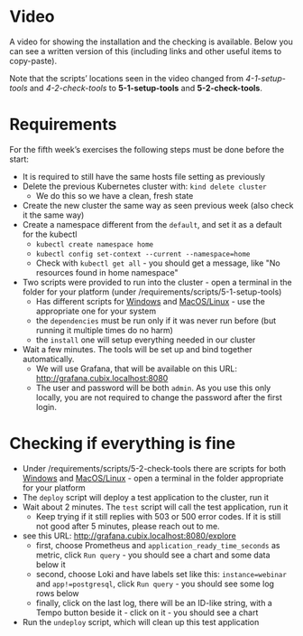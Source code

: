 # Video

A video for showing the installation and the checking is available. Below you can see a written version of this 
(including links and other useful items to copy-paste).

Note that the scripts’ locations seen in the video changed from _4-1-setup-tools_ and _4-2-check-tools_ 
to **5-1-setup-tools** and **5-2-check-tools**.

# Requirements
For the fifth week’s exercises the following steps must be done before the start:
* It is required to still have the same hosts file setting as previously
* Delete the previous Kubernetes cluster with: `kind delete cluster`
  * We do this so we have a clean, fresh state
* Create the new cluster the same way as seen previous week (also check it the same way)
* Create a namespace different from the `default`, and set it as a default for the kubectl
  * `kubectl create namespace home`
  * `kubectl config set-context --current --namespace=home`
  * Check with `kubectl get all` - you should get a message, like "No resources found in home namespace"
* Two scripts were provided to run into the cluster - open a terminal in the folder for your platform (under /requirements/scripts/5-1-setup-tools)
  * Has different scripts for [Windows](/requirements/scripts/5-1-setup-tools/windows) and [MacOS/Linux](/requirements/scripts/5-1-setup-tools/macos-linux) - use the appropriate one for your system
  * the `dependencies` must be run only if it was never run before (but running it multiple times do no harm)
  * the `install` one will setup everything needed in our cluster
* Wait a few minutes. The tools will be set up and bind together automatically.
  * We will use Grafana, that will be available on this URL: http://grafana.cubix.localhost:8080
  * The user and password will be both `admin`. As you use this only locally, you are not required to change the password after the first login.

# Checking if everything is fine
* Under /requirements/scripts/5-2-check-tools there are scripts for both [Windows](/requirements/scripts/5-2-check-tools/windows) and [MacOS/Linux](/requirements/scripts/5-2-check-tools/macos-linux) - open a terminal in the folder appropriate for your platform
* The `deploy` script will deploy a test application to the cluster, run it
* Wait about 2 minutes. The `test` script will call the test application, run it
  * Keep trying if it still replies with 503 or 500 error codes. If it is still not good after 5 minutes, please reach out to me.
* see this URL: http://grafana.cubix.localhost:8080/explore
  * first, choose Prometheus and `application_ready_time_seconds` as metric, click `Run query` - you should see a chart and some data below it
  * second, choose Loki and have labels set like this: `instance=webinar` and `app!=postgresql`, click `Run query` - you should see some log rows below
  * finally, click on the last log, there will be an ID-like string, with a Tempo button beside it - click on it - you should see a chart
* Run the `undeploy` script, which will clean up this test application
